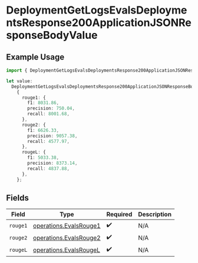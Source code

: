 # DeploymentGetLogsEvalsDeploymentsResponse200ApplicationJSONResponseBodyValue

## Example Usage

```typescript
import { DeploymentGetLogsEvalsDeploymentsResponse200ApplicationJSONResponseBodyValue } from "@orq-ai/node/models/operations";

let value:
  DeploymentGetLogsEvalsDeploymentsResponse200ApplicationJSONResponseBodyValue =
    {
      rouge1: {
        f1: 8031.86,
        precision: 750.04,
        recall: 8001.68,
      },
      rouge2: {
        f1: 6626.33,
        precision: 9057.38,
        recall: 4577.97,
      },
      rougeL: {
        f1: 5033.38,
        precision: 8373.14,
        recall: 4837.88,
      },
    };
```

## Fields

| Field                                                            | Type                                                             | Required                                                         | Description                                                      |
| ---------------------------------------------------------------- | ---------------------------------------------------------------- | ---------------------------------------------------------------- | ---------------------------------------------------------------- |
| `rouge1`                                                         | [operations.EvalsRouge1](../../models/operations/evalsrouge1.md) | :heavy_check_mark:                                               | N/A                                                              |
| `rouge2`                                                         | [operations.EvalsRouge2](../../models/operations/evalsrouge2.md) | :heavy_check_mark:                                               | N/A                                                              |
| `rougeL`                                                         | [operations.EvalsRougeL](../../models/operations/evalsrougel.md) | :heavy_check_mark:                                               | N/A                                                              |